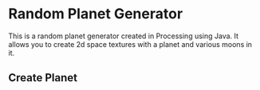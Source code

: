 # Random Planet Generator
This is a random planet generator created in Processing using Java. It allows you to create 2d space textures with a planet and various moons in it.
## Create Planet
